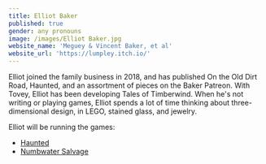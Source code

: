 ```yaml
---
title: Elliot Baker
published: true
gender: any pronouns
image: /images/Elliot Baker.jpg
website_name: 'Meguey & Vincent Baker, et al'
website_url: 'https://lumpley.itch.io/'
---
```


Elliot joined the family business in 2018, and has published On the Old Dirt Road, Haunted, and an assortment of pieces on the Baker Patreon. With Tovey, Elliot has been developing Tales of Timberwind. When he's not writing or playing games, Elliot spends a lot of time thinking about three-dimensional design, in LEGO, stained glass, and jewelry.

Elliot will be running the games:

* [Haunted](https://www.bigbadcon.com/events/haunted-3)
* [Numbwater Salvage](https://www.bigbadcon.com/events/numbwater-salvage)
